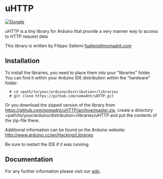 uHTTP
=====
[![Donate](https://img.shields.io/badge/paypal-donation-green.svg)](https://www.paypal.com/cgi-bin/webscr?cmd=_donations&business=tonyputi%40gmail%2ecom&lc=IT&currency_code=EUR&bn=PP%2dDonationsBF%3abtn_donate_SM%2egif%3aNonHosted)

uHTTP is a tiny library for Arduino that provide a very manner way to access to HTTP request data

This library is written by Filippo Sallemi <fsallemi@nomadnt.com>

Installation
--

To install the libraries, you need to place them into your "libraries" folder. You can find it within your Arduino IDE distribution within the "hardware" folder.

```
  # cd <path/to/your/arduino/distribution>/libraries
  # git clone https://github.com/nomadnt/uHTTP.git
```
Or you download the zipped version of the library from https://github.com/nomadnt/uHTTP/archive/master.zip, create a directory <path/to/your/arduino/distribution>/libraries/uHTTP and put the contents of the zip-file there.

Additional information can be found on the Arduino website: http://www.arduino.cc/en/Hacking/Libraries

Be sure to restart the IDE if it was running.

Documentation
--

For any further information please visit our [wiki](https://github.com/nomadnt/uHTTP/wiki).
